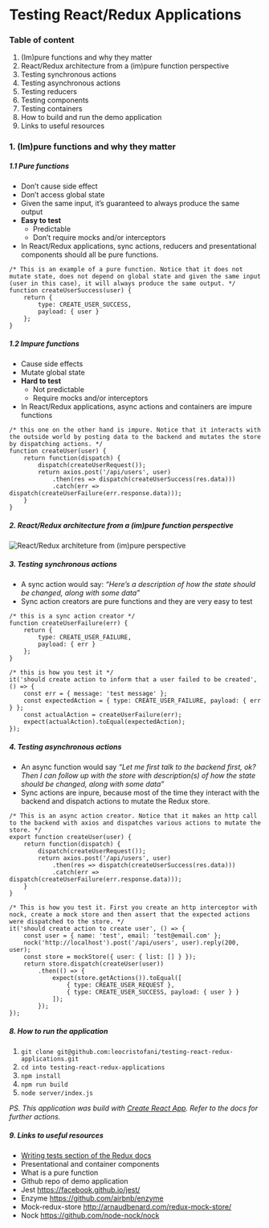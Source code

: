 # Testing React/Redux Applications

### Table of content

1. (Im)pure functions and why they matter
2. React/Redux architecture from a (im)pure function perspective
3. Testing synchronous actions
4. Testing asynchronous actions
5. Testing reducers
6. Testing components
7. Testing containers
8. How to build and run the demo application
9. Links to useful resources

### 1. (Im)pure functions and why they matter

##### 1.1 Pure functions
- Don’t cause side effect
- Don’t access global state
- Given the same input, it’s guaranteed to always produce the same output
- **Easy to test**
    - Predictable
    - Don’t require mocks and/or interceptors
- In React/Redux applications, sync actions, reducers and presentational components should all be pure functions.

```
/* This is an example of a pure function. Notice that it does not mutate state, does not depend on global state and given the same input (user in this case), it will always produce the same output. */
function createUserSuccess(user) {
    return {
        type: CREATE_USER_SUCCESS,
        payload: { user }
    };
}
```

##### 1.2 Impure functions
- Cause side effects
- Mutate global state
- **Hard to test**
  - Not predictable
  - Require mocks and/or interceptors
- In React/Redux applications, async actions and containers are impure functions
```
/* this one on the other hand is impure. Notice that it interacts with the outside world by posting data to the backend and mutates the store by dispatching actions. */
function createUser(user) {
    return function(dispatch) {
        dispatch(createUserRequest());
        return axios.post('/api/users', user)
            .then(res => dispatch(createUserSuccess(res.data)))
            .catch(err => dispatch(createUserFailure(err.response.data)));
    }
}
```

##### 2.  React/Redux architecture from a (im)pure function perspective

![React/Redux architeture from (im)pure perspective](https://img.revinate.com/image/upload/c_fit,w_1200/qh9aacz9llm74jemazpa.png)

##### 3. Testing synchronous actions
- A sync action would say: *“Here’s a description of how the state should be changed, along with some data”*
- Sync action creators are pure functions and they are very easy to test

```
/* this is a sync action creator */
function createUserFailure(err) {
    return {
        type: CREATE_USER_FAILURE,
        payload: { err }
    };
}

/* this is how you test it */
it('should create action to inform that a user failed to be created', () => {
    const err = { message: 'test message' };
    const expectedAction = { type: CREATE_USER_FAILURE, payload: { err } };
    const actualAction = createUserFailure(err);
    expect(actualAction).toEqual(expectedAction);
});
```

##### 4. Testing asynchronous actions
- An async function would say *“Let me first talk to the backend first, ok? Then I can follow up with the store with description(s) of how the state should be changed, along with some data”*
- Sync actions are inpure, because most of the time they interact with the backend and dispatch actions to mutate the Redux store.

```
/* This is an async action creator. Notice that it makes an http call to the backend with axios and dispatches various actions to mutate the store. */
export function createUser(user) {
    return function(dispatch) {
        dispatch(createUserRequest());
        return axios.post('/api/users', user)
            .then(res => dispatch(createUserSuccess(res.data)))
            .catch(err => dispatch(createUserFailure(err.response.data)));
    }
}

/* This is how you test it. First you create an http interceptor with nock, create a mock store and then assert that the expected actions were dispatched to the store. */
it('should create action to create user', () => {
    const user = { name: 'test', email: 'test@email.com' };
    nock('http://localhost').post('/api/users', user).reply(200, user);
    const store = mockStore({ user: { list: [] } });
    return store.dispatch(createUser(user))
        .then(() => {
            expect(store.getActions()).toEqual([
                { type: CREATE_USER_REQUEST },
                { type: CREATE_USER_SUCCESS, payload: { user } }
            ]);
        });
});
```

##### 8.  How to run the application

1. `git clone git@github.com:leocristofani/testing-react-redux-applications.git`
2. `cd into testing-react-redux-applications`
3. `npm install`
4. `npm run build`
5. `node server/index.js`

*PS. This application was build with [Create React App](https://github.com/facebookincubator/create-react-app). Refer to the docs for further actions.*

##### 9. Links to useful resources

- [Writing tests section of the Redux docs](http://redux.js.org/docs/recipes/WritingTests.html)
- Presentational and container components
- What is a pure function
- Github repo of demo application
- Jest https://facebook.github.io/jest/
- Enzyme https://github.com/airbnb/enzyme
- Mock-redux-store http://arnaudbenard.com/redux-mock-store/
- Nock https://github.com/node-nock/nock